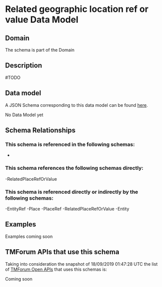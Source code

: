 # Related geographic location ref or value Data Model

## Domain

The  schema is part of the  Domain

## Description

#TODO

## Data model

A JSON Schema corresponding to this data model can be found
[here](https://github.com/tmforum-rand/schemas/blob/master/Common/RelatedGeographicLocationRefOrValue.schema.json).

No Data Model yet

## Schema Relationships

### This schema is referenced in the following schemas:

-

### This schema references the following schemas directly:

-RelatedPlaceRefOrValue

### This schema is referenced directly or indirectly by the following schemas:

-EntityRef
-Place
-PlaceRef
-RelatedPlaceRefOrValue
-Entity



## Examples

Examples coming soon

## TMForum APIs that use this schema

Taking into consideration the snapshot of 18/09/2019 01:47:28 UTC the list of [TMForum Open APIs](https://www.tmforum.org/open-apis/) that uses this schemas is:

Coming soon